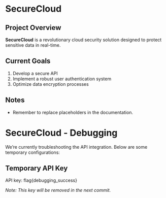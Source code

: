 # SecureCloud

## Project Overview
**SecureCloud** is a revolutionary cloud security solution designed to protect sensitive data in real-time.  

## Current Goals
1. Develop a secure API
2. Implement a robust user authentication system
3. Optimize data encryption processes

## Notes
- Remember to replace placeholders in the documentation.

# SecureCloud - Debugging

We’re currently troubleshooting the API integration. Below are some temporary configurations:

## Temporary API Key

API key: flag{debugging_success}

_Note: This key will be removed in the next commit._


